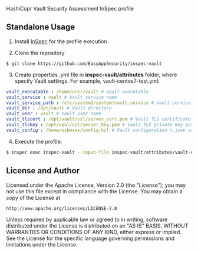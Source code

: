 HashiCopr Vault Security Assessment InSpec profile

## Standalone Usage

1. Install [InSpec](https://github.com/chef/inspec) for the profile execution

2. Clone the repository
```
$ git clone https://github.com/EasyAppSecurity/inspec-vault

```
3. Create properties .yml file in **inspec-vault/attributes** folder, where specify Vault settings. 
For example, vault-centos7-test.yml:
```yaml
vault_executable : /home/user/vault # Vault executable
vault_service : vault # Vault service name
vault_service_path : /etc/systemd/system/vault.service # Vault service file path
vault_dir : /opt/vault # Vault directory
vault_user : vault # Vault user name
vault_tlscert : /opt/vault/ssl/server_cert.pem # Vault TLS certificate path
vault_tlskey : /opt/vaul/ssl/server_key.pem # Vault TLS private key path
vault_config : /home/osboxes/config.hcl # Vault configuration (.json or HCL) file

```
4. Execute the profile:
```bash
$ inspec exec inspec-vault --input-file inspec-vault/attributes/vault-centos7-test.yml --reporter html:/tmp/inspec-vault.html

``` 
		
## License and Author

Licensed under the Apache License, Version 2.0 (the "License");
you may not use this file except in compliance with the License.
You may obtain a copy of the License at

    http://www.apache.org/licenses/LICENSE-2.0

Unless required by applicable law or agreed to in writing, software
distributed under the License is distributed on an "AS IS" BASIS,
WITHOUT WARRANTIES OR CONDITIONS OF ANY KIND, either express or implied.
See the License for the specific language governing permissions and
limitations under the License.
